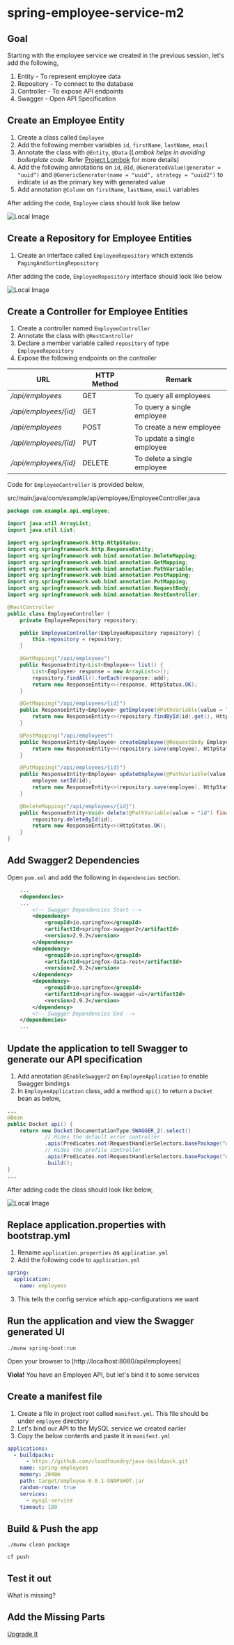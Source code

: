 # spring-employee-service-m2

## Goal

Starting with the employee service we created in the previous session, let's add the following,

1. Entity       - To represent employee data
2. Repository   - To connect to the database
3. Controller   - To expose API endpoints
4. Swagger      - Open API Specification

## Create an Employee Entity

1. Create a class called `Employee`
2. Add the following member variables `id`, `firstName`, `lastName`, `email`
3. Annotate the class with `@Entity`, `@Data` (_Lombok helps in avoiding boilerplate code_. Refer [Project Lombok](https://projectlombok.org/features/Data) for more details)
4. Add the following annotations on `id`, `@Id`, `@GeneratedValue(generator = "uuid")` and `@GenericGenerator(name = "uuid", strategy = "uuid2")` to indicate `id` as the primary key with generated value
5. Add annotation `@Column` on `firstName`, `lastName`, `email` variables

After adding the code, `Employee` class should look like below

![Local Image](/assets/employee-pojo.PNG)

## Create a Repository for Employee Entities

1. Create an interface called `EmployeeRepository` which extends `PagingAndSortingRepository`

After adding the code, `EmployeeRepository` interface should look like below

![Local Image](/assets/employeerepo-interface.PNG)

## Create a Controller for Employee Entities

1. Create a controller named `EmployeeController`
2. Annotate the class with `@RestController`
3. Declare a member variable called `repository` of type `EmployeeRepository`
4. Expose the following endpoints on the controller

URL | HTTP Method | Remark
---- | ------- | ----
_/api/employees_   | GET | To query all employees
_/api/employees/{id}_ | GET | To query a single employee
_/api/employees_ | POST | To create a new employee
_/api/employees/{id}_ | PUT | To update a single employee
_/api/employees/{id}_ | DELETE | To delete a single employee

Code for `EmployeeController` is provided below,

src/main/java/com/example/api/employee/EmployeeController.java

```java
package com.example.api.employee;

import java.util.ArrayList;
import java.util.List;

import org.springframework.http.HttpStatus;
import org.springframework.http.ResponseEntity;
import org.springframework.web.bind.annotation.DeleteMapping;
import org.springframework.web.bind.annotation.GetMapping;
import org.springframework.web.bind.annotation.PathVariable;
import org.springframework.web.bind.annotation.PostMapping;
import org.springframework.web.bind.annotation.PutMapping;
import org.springframework.web.bind.annotation.RequestBody;
import org.springframework.web.bind.annotation.RestController;

@RestController
public class EmployeeController {
    private EmployeeRepository repository;

    public EmployeeController(EmployeeRepository repository) {
        this.repository = repository;
    }

    @GetMapping("/api/employees")
    public ResponseEntity<List<Employee>> list() {
        List<Employee> response = new ArrayList<>();
        repository.findAll().forEach(response::add);
        return new ResponseEntity<>(response, HttpStatus.OK);
    }

    @GetMapping("/api/employees/{id}")
    public ResponseEntity<Employee> getEmployee(@PathVariable(value = "id") final String id) {
        return new ResponseEntity<>(repository.findById(id).get(), HttpStatus.OK);
    }

    @PostMapping("/api/employees")
    public ResponseEntity<Employee> createEmployee(@RequestBody Employee employee) {
        return new ResponseEntity<>(repository.save(employee), HttpStatus.CREATED);
    }

    @PutMapping("/api/employees/{id}")
    public ResponseEntity<Employee> updateEmployee(@PathVariable(value = "id") final String id, @RequestBody Employee employee) {
        employee.setId(id);
        return new ResponseEntity<>(repository.save(employee), HttpStatus.OK);
    }

    @DeleteMapping("/api/employees/{id}")
    public ResponseEntity<Void> delete(@PathVariable(value = "id") final String id) {
        repository.deleteById(id);
        return new ResponseEntity<>(HttpStatus.OK);
    }
}
```
## Add Swagger2 Dependencies

Open `pom.xml` and add the following in `dependencies` section.

```xml
    ...
    <dependencies>
    ...
        <!-- Swagger Dependencies Start -->
        <dependency>
            <groupId>io.springfox</groupId>
            <artifactId>springfox-swagger2</artifactId>
            <version>2.9.2</version>
        </dependency>
        <dependency>
            <groupId>io.springfox</groupId>
            <artifactId>springfox-data-rest</artifactId>
            <version>2.9.2</version>
        </dependency>
        <dependency>
            <groupId>io.springfox</groupId>
            <artifactId>springfox-swagger-ui</artifactId>
            <version>2.9.2</version>
        </dependency>
        <!-- Swagger Dependencies End -->
    </dependencies>
    ...
```

## Update the application to tell Swagger to generate our API specification

1. Add annotation `@EnableSwagger2` on `EmployeeApplication` to enable Swagger bindings
2. In `EmployeeApplication` class, add a method `api()` to return a `Docket` bean as below,

```java
...
@Bean
public Docket api() {
    return new Docket(DocumentationType.SWAGGER_2).select()
            // Hides the default error controller
            .apis(Predicates.not(RequestHandlerSelectors.basePackage("org.springframework.boot")))
            // Hides the profile controller
            .apis(Predicates.not(RequestHandlerSelectors.basePackage("org.springframework.data.rest.webmvc")))
            .build();
}
...
```

After adding code the class should look like below,

![Local Image](/assets/employee-app.PNG)

## Replace application.properties with bootstrap.yml

1. Rename `application.properties` as `application.yml`
2. Add the following code to `application.yml`

```yaml
spring:
  application:
    name: employees
```
3. This tells the config service which app-configurations we want

## Run the application and view the Swagger generated UI

```
./mvnw spring-boot:run
```

Open your browser to [http://localhost:8080/api/employees]

**Viola!** You have an Employee API, but let's bind it to some services

## Create a manifest file

1. Create a file in project root called `manifest.yml`. This file should be under `employee` directory
2. Let's bind our API to the MySQL service we created earlier
3. Copy the below contents and paste it in `manifest.yml`

```yaml
applications:
  - buildpacks:
      - https://github.com/cloudfoundry/java-buildpack.git
    name: spring-employees
    memory: 2048m
    path: target/employee-0.0.1-SNAPSHOT.jar
    random-route: true
    services:
      - mysql-service
    timeout: 180

```

## Build & Push the app

```
./mvnw clean package
```
```
cf push
```

## Test it out

What is missing?

## Add the Missing Parts

[Upgrade It](https://github.com/cts-workshop-05-2019/spring-employee-service-m3#spring-employee-service-m3)
